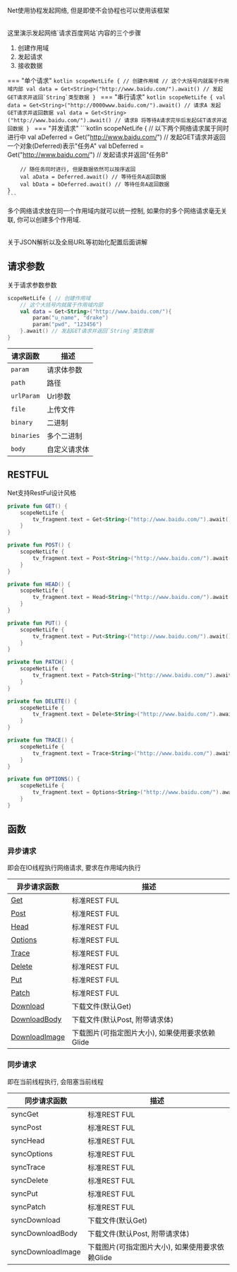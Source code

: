 Net使用协程发起网络, 但是即使不会协程也可以使用该框架

<br>
这里演示发起网络`请求百度网站`内容的三个步骤

1. 创建作用域
1. 发起请求
1. 接收数据

=== "单个请求"
    ```kotlin
    scopeNetLife { // 创建作用域
        // 这个大括号内就属于作用域内部
        val data = Get<String>("http://www.baidu.com/").await() // 发起GET请求并返回`String`类型数据
    }
    ```
=== "串行请求"
    ```kotlin
    scopeNetLife {
        val data = Get<String>("http://0000www.baidu.com/").await() // 请求A 发起GET请求并返回数据
        val data = Get<String>("http://www.baidu.com/").await() // 请求B 将等待A请求完毕后发起GET请求并返回数据
    }
    ```
=== "并发请求"
    ```kotlin
    scopeNetLife {
        // 以下两个网络请求属于同时进行中
        val aDeferred = Get<String>("http://www.baidu.com/") // 发起GET请求并返回一个对象(Deferred)表示"任务A"
        val bDeferred = Get<String>("http://www.baidu.com/") // 发起请求并返回"任务B"

        // 随任务同时进行, 但是数据依然可以按序返回
        val aData = Deferred.await() // 等待任务A返回数据
        val bData = bDeferred.await() // 等待任务A返回数据
    }
    ```

多个网络请求放在同一个作用域内就可以统一控制, 如果你的多个网络请求毫无关联, 你可以创建多个作用域.

<br>
关于JSON解析以及全局URL等初始化配置后面讲解

## 请求参数
关于请求参数参数
```kotlin
scopeNetLife { // 创建作用域
    // 这个大括号内就属于作用域内部
    val data = Get<String>("http://www.baidu.com/"){
        param("u_name", "drake")
        param("pwd", "123456")
    }.await() // 发起GET请求并返回`String`类型数据
}
```

|请求函数|描述|
|-|-|
|`param`|请求体参数|
|`path`|路径|
|`urlParam`|Url参数|
|`file`|上传文件|
|`binary`|二进制|
|`binaries`|多个二进制|
|`body`|自定义请求体|


## RESTFUL
Net支持RestFul设计风格

```kotlin
private fun GET() {
    scopeNetLife {
        tv_fragment.text = Get<String>("http://www.baidu.com/").await()
    }
}

private fun POST() {
    scopeNetLife {
        tv_fragment.text = Post<String>("http://www.baidu.com/").await()
    }
}

private fun HEAD() {
    scopeNetLife {
        tv_fragment.text = Head<String>("http://www.baidu.com/").await()
    }
}

private fun PUT() {
    scopeNetLife {
        tv_fragment.text = Put<String>("http://www.baidu.com/").await()
    }
}

private fun PATCH() {
    scopeNetLife {
        tv_fragment.text = Patch<String>("http://www.baidu.com/").await()
    }
}

private fun DELETE() {
    scopeNetLife {
        tv_fragment.text = Delete<String>("http://www.baidu.com/").await()
    }
}

private fun TRACE() {
    scopeNetLife {
        tv_fragment.text = Trace<String>("http://www.baidu.com/").await()
    }
}

private fun OPTIONS() {
    scopeNetLife {
        tv_fragment.text = Options<String>("http://www.baidu.com/").await()
    }
}
```

## 函数

### 异步请求
即会在IO线程执行网络请求, 要求在作用域内执行

|异步请求函数|描述|
|-|-|
| [Get](api/net/com.drake.net/kotlinx.coroutines.-coroutine-scope/-get.md)|标准REST FUL|
| [Post](api/net/com.drake.net/kotlinx.coroutines.-coroutine-scope/-post.md)|标准REST FUL|
| [Head](api/net/com.drake.net/kotlinx.coroutines.-coroutine-scope/-head.md)|标准REST FUL|
| [Options](api/net/com.drake.net/kotlinx.coroutines.-coroutine-scope/-options.md)|标准REST FUL|
| [Trace](api/net/com.drake.net/kotlinx.coroutines.-coroutine-scope/-trace.md)|标准REST FUL|
| [Delete](api/net/com.drake.net/kotlinx.coroutines.-coroutine-scope/-delete.md)|标准REST FUL|
| [Put](api/net/com.drake.net/kotlinx.coroutines.-coroutine-scope/-put.md)|标准REST FUL|
| [Patch](api/net/com.drake.net/kotlinx.coroutines.-coroutine-scope/-patch.md)|标准REST FUL|
| [Download](api/net/com.drake.net/kotlinx.coroutines.-coroutine-scope/-download.md)|下载文件(默认Get)|
| [DownloadBody](api/net/com.drake.net/kotlinx.coroutines.-coroutine-scope/-download-body.md)|下载文件(默认Post, 附带请求体)|
| [DownloadImage](api/net/com.drake.net/kotlinx.coroutines.-coroutine-scope/-download-image.md)|下载图片(可指定图片大小), 如果使用要求依赖Glide|

### 同步请求

即在当前线程执行, 会阻塞当前线程

|同步请求函数|描述|
|-|-|
|syncGet|标准REST FUL|
|syncPost|标准REST FUL|
|syncHead|标准REST FUL|
|syncOptions|标准REST FUL|
|syncTrace|标准REST FUL|
|syncDelete|标准REST FUL|
|syncPut|标准REST FUL|
|syncPatch|标准REST FUL|
|syncDownload|下载文件(默认Get)|
|syncDownloadBody|下载文件(默认Post, 附带请求体)|
|syncDownloadImage|下载图片(可指定图片大小), 如果使用要求依赖Glide|